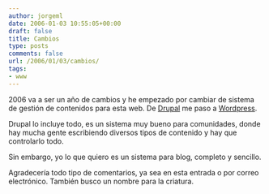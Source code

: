 ```yaml
---
author: jorgeml
date: 2006-01-03 10:55:05+00:00
draft: false
title: Cambios
type: posts
comments: false
url: /2006/01/03/cambios/
tags:
- www
---
```


2006 va a ser un año de cambios y he empezado por cambiar de sistema de gestión de contenidos para esta web. De [Drupal](http://www.drupal.org) me paso a [Wordpress](http://www.wordpress.org).

Drupal lo incluye todo, es un sistema muy bueno para comunidades, donde hay mucha gente escribiendo diversos tipos de contenido y hay que controlarlo todo.

Sin embargo, yo lo que quiero es un sistema para blog, completo y sencillo.

Agradecería todo tipo de comentarios, ya sea en esta entrada o por correo electrónico. También busco un nombre para la criatura.

